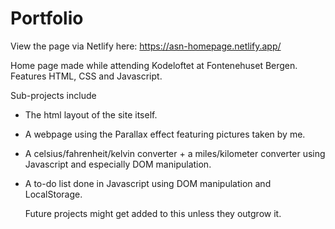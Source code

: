 # Portfolio

View the page via Netlify here: https://asn-homepage.netlify.app/

Home page made while attending Kodeloftet at Fontenehuset Bergen.
Features HTML, CSS and Javascript.

Sub-projects include

- The html layout of the site itself.
- A webpage using the Parallax effect featuring pictures taken by me.
- A celsius/fahrenheit/kelvin converter + a miles/kilometer converter using Javascript and especially DOM manipulation.
- A to-do list done in Javascript using DOM manipulation and LocalStorage.

  Future projects might get added to this unless they outgrow it.
